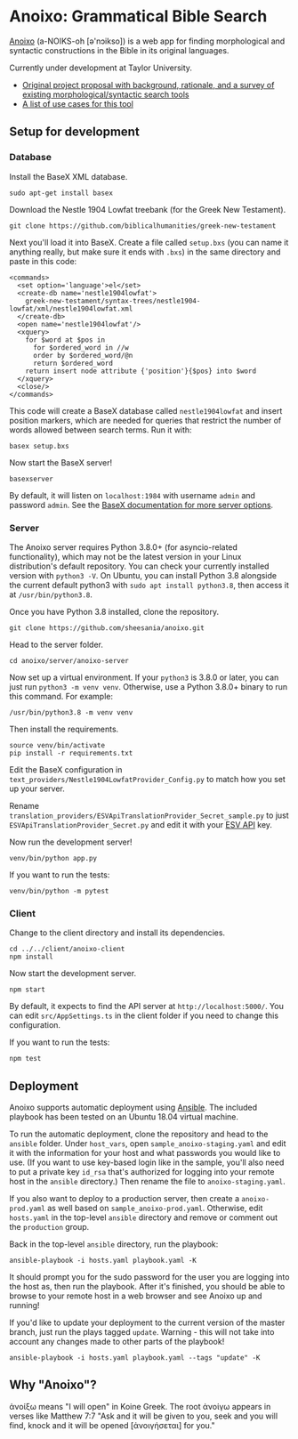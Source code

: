 # Anoixo: Grammatical Bible Search
[Anoixo](#why-anoixo) (a-NOIKS-oh [ə'nɔikso]) is a web app for finding morphological and syntactic constructions in the Bible in its original languages.

Currently under development at Taylor University.

- [Original project proposal with background, rationale, and a survey of existing morphological/syntactic search tools](https://docs.google.com/document/d/1tC8CPp7WmkOH8jjgBRM_YxbxWEMFS7oJpzKfHDsqlTA/edit?usp=sharing)
- [A list of use cases for this tool](https://docs.google.com/document/d/1QOQpY0kGr6Km8lhTpPEhFMSxMB0C4uTeNH45Kl_2SKg/edit?usp=sharing)

## Setup for development
### Database
Install the BaseX XML database.

```
sudo apt-get install basex
```

Download the Nestle 1904 Lowfat treebank (for the Greek New Testament).

```
git clone https://github.com/biblicalhumanities/greek-new-testament
```

Next you'll load it into BaseX. Create a file called `setup.bxs` (you can name it anything really, but make sure it ends
with `.bxs`) in the same directory and paste in this code:

```
<commands>
  <set option='language'>el</set>
  <create-db name='nestle1904lowfat'>
    greek-new-testament/syntax-trees/nestle1904-lowfat/xml/nestle1904lowfat.xml
  </create-db>
  <open name='nestle1904lowfat'/>
  <xquery>
    for $word at $pos in
      for $ordered_word in //w
      order by $ordered_word/@n
      return $ordered_word
    return insert node attribute {'position'}{$pos} into $word
  </xquery>
  <close/>
</commands>
```

This code will create a BaseX database called `nestle1904lowfat` and insert position markers, which are needed for
queries that restrict the number of words allowed between search terms. Run it with:

```
basex setup.bxs
```

Now start the BaseX server!

```
basexserver
```

By default, it will listen on `localhost:1984` with username `admin` and password `admin`. See the [BaseX documentation for more server options](http://docs.basex.org/wiki/Command-Line_Options#Server).

### Server
The Anoixo server requires Python 3.8.0+ (for asyncio-related functionality), which may not be the latest version in your Linux distribution's default repository. You can check your currently installed version with `python3 -V`. On Ubuntu, you can install Python 3.8 alongside the current default python3 with `sudo apt install python3.8`, then access it at `/usr/bin/python3.8`.

Once you have Python 3.8 installed, clone the repository.

```
git clone https://github.com/sheesania/anoixo.git
```

Head to the server folder.

```
cd anoixo/server/anoixo-server
```

Now set up a virtual environment. If your `python3` is 3.8.0 or later, you can just run `python3 -m venv venv`. Otherwise, use a Python 3.8.0+ binary to run this command. For example:

```
/usr/bin/python3.8 -m venv venv
```

Then install the requirements.

```
source venv/bin/activate
pip install -r requirements.txt
```

Edit the BaseX configuration in `text_providers/Nestle1904LowfatProvider_Config.py` to match how you set up your server.

Rename `translation_providers/ESVApiTranslationProvider_Secret_sample.py` to just `ESVApiTranslationProvider_Secret.py` and edit it with your [ESV API](https://api.esv.org/) key.

Now run the development server!

```
venv/bin/python app.py
```

If you want to run the tests:

```
venv/bin/python -m pytest
```

### Client
Change to the client directory and install its dependencies.

```
cd ../../client/anoixo-client
npm install
```

Now start the development server.

```
npm start
```

By default, it expects to find the API server at `http://localhost:5000/`. You can edit `src/AppSettings.ts` in the client folder if you need to change this configuration.

If you want to run the tests:

```
npm test
```

## Deployment
Anoixo supports automatic deployment using [Ansible](https://www.ansible.com/). The included playbook has been tested on an Ubuntu 18.04 virtual machine.

To run the automatic deployment, clone the repository and head to the `ansible` folder. Under `host_vars`, open `sample_anoixo-staging.yaml` and edit it with the information for your host and what passwords you would like to use. (If you want to use key-based login like in the sample, you'll also need to put a private key `id_rsa` that's authorized for logging into your remote host in the `ansible` directory.) Then rename the file to `anoixo-staging.yaml`.

If you also want to deploy to a production server, then create a `anoixo-prod.yaml` as well based on `sample_anoixo-prod.yaml`. Otherwise, edit `hosts.yaml` in the top-level `ansible` directory and remove or comment out the `production` group.

Back in the top-level `ansible` directory, run the playbook:

```
ansible-playbook -i hosts.yaml playbook.yaml -K
```

It should prompt you for the sudo password for the user you are logging into the host as, then run the playbook. After it's finished, you should be able to browse to your remote host in a web browser and see Anoixo up and running!

If you'd like to update your deployment to the current version of the master branch, just run the plays tagged `update`. Warning - this will not take into account any changes made to other parts of the playbook!

```
ansible-playbook -i hosts.yaml playbook.yaml --tags "update" -K
```

## Why "Anoixo"?
ἀνοίξω means "I will open" in Koine Greek. The root ἀνοίγω appears in verses like Matthew 7:7 "Ask and it will be given to you, seek and you will find, knock and it will be opened [ἀνοιγήσεται] for you."
